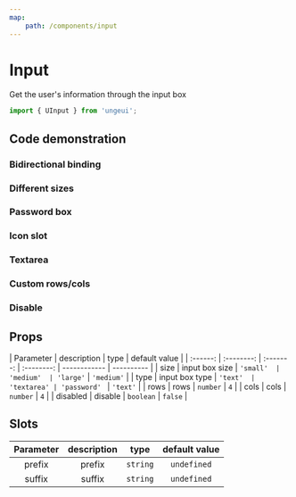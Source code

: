```yaml
---
map:
    path: /components/input
---
```


# Input

Get the user's information through the input box

```js
import { UInput } from 'ungeui';
```

## Code demonstration

### Bidirectional binding

<demo src="./demo/reactive.vue"
  language="vue"
  title="basic usage"
  desc="bidirectional binding">
</demo>

### Different sizes

<demo src="./demo/size.vue"
  language="vue"
  title="basic usage"
  desc="size control the size of the input box">
</demo>

### Password box

<demo src="./demo/password.vue"
  language="vue"
  title="basic usage"
  desc="the password box is used to hide the entered characters">
</demo>

### Icon slot

<demo src="./demo/icon.vue"
  language="vue"
  title="basic usage"
  desc="icon can be inserted to make it more semantic">
</demo>

### Textarea

<demo src="./demo/textarea.vue"
  language="vue"
  title="basic usage"
  desc="support text field">
</demo>

### Custom rows/cols

<demo src="./demo/rowscols.vue"
  language="vue"
  title="basic usage"
  desc="custom lines">
</demo>

### Disable

<demo src="./demo/disabled.vue"
  language="vue"
  title="basic usage"
  desc="disable">
</demo>

## Props

| Parameter | description | type | default value |
| :------: | :--------: | :-------: | :--------: | ------------ | ---------- |
|   size   | input box size | `'small'  |  'medium'  | 'large'`     | `'medium'` |
|   type   | input box type |  `'text'  | 'textarea' | 'password' ` | `'text'`   |
|   rows   |    rows    | `number`  |    `4`     |
|   cols   |    cols    | `number`  |    `4`     |
| disabled |  disable  | `boolean` |  `false`   |

## Slots

| Parameter | description | type | default value|
| :----: | :--------: | :------: | :---------: |
| prefix | prefix  | `string` | `undefined` |
| suffix | suffix | `string` | `undefined` |
